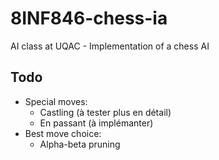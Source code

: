 # 8INF846-chess-ia
AI class at UQAC - Implementation of a chess AI

## Todo
* Special moves:
  * Castling (à tester plus en détail)
  * En passant (à implémanter)
* Best move choice:
  * Alpha-beta pruning
